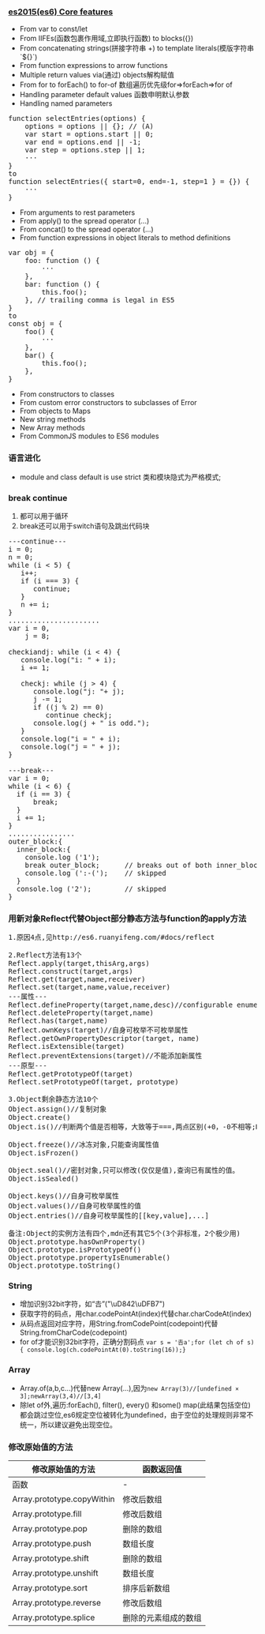 
### [es2015(es6) Core features](http://exploringjs.com/es6/ch_core-features.html#sec_from-iifes-to-blocks)
* From var to const/let 
* From IIFEs(函数包裹作用域,立即执行函数) to blocks({})
* From concatenating strings(拼接字符串 +) to template literals(模版字符串\`${}\`)
* From function expressions to arrow functions
* Multiple return values via(通过) objects解构赋值 
* From for to forEach() to for-of 数组遍历优先级for=>forEach=>for of
* Handling parameter default values 函数申明默认参数
* Handling named parameters
<pre>
function selectEntries(options) {
    options = options || {}; // (A)
    var start = options.start || 0;
    var end = options.end || -1;
    var step = options.step || 1;
    ···
}
to 
function selectEntries({ start=0, end=-1, step=1 } = {}) {
    ···
}
</pre>
* From arguments to rest parameters
* From apply() to the spread operator (...)
* From concat() to the spread operator (...) 
* From function expressions in object literals to method definitions
<pre>
var obj = {
    foo: function () {
        ···
    },
    bar: function () {
        this.foo();
    }, // trailing comma is legal in ES5
}
to
const obj = {
    foo() {
        ···
    },
    bar() {
        this.foo();
    },
}
</pre>
* From constructors to classes
* From custom error constructors to subclasses of Error
* From objects to Maps
* New string methods
* New Array methods 
* From CommonJS modules to ES6 modules

### 语言进化
* module and class default is use strict 类和模块隐式为严格模式;


### break continue
1. 都可以用于循环
2. break还可以用于switch语句及跳出代码块
<pre>
---continue---
i = 0;
n = 0;
while (i < 5) {
   i++;
   if (i === 3) {
      continue;
   }
   n += i;
}
......................
var i = 0, 
    j = 8;

checkiandj: while (i < 4) {
   console.log("i: " + i);
   i += 1;

   checkj: while (j > 4) {
      console.log("j: "+ j);
      j -= 1;
      if ((j % 2) == 0)
         continue checkj;
      console.log(j + " is odd.");
   }
   console.log("i = " + i);
   console.log("j = " + j);
}

---break---
var i = 0;
while (i < 6) {
  if (i == 3) {
      break;
  }
  i += 1;
}
................
outer_block:{
  inner_block:{
    console.log ('1');
    break outer_block;      // breaks out of both inner_block and outer_block
    console.log (':-(');    // skipped
  }
  console.log ('2');        // skipped
}
</pre>
### 用新对象Reflect代替Object部分静态方法与function的apply方法
<pre>
1.原因4点,见http://es6.ruanyifeng.com/#docs/reflect

2.Reflect方法有13个
Reflect.apply(target,thisArg,args)
Reflect.construct(target,args)
Reflect.get(target,name,receiver)
Reflect.set(target,name,value,receiver)
---属性---
Reflect.defineProperty(target,name,desc)//configurable enumerable writable value
Reflect.deleteProperty(target,name)
Reflect.has(target,name)
Reflect.ownKeys(target)//自身可枚举不可枚举属性
Reflect.getOwnPropertyDescriptor(target, name)
Reflect.isExtensible(target)
Reflect.preventExtensions(target)//不能添加新属性
---原型---
Reflect.getPrototypeOf(target)
Reflect.setPrototypeOf(target, prototype)

3.Object剩余静态方法10个
Object.assign()//复制对象
Object.create()
Object.is()//判断两个值是否相等，大致等于===,两点区别(+0，-0不相等;NaN，NaN相等)

Object.freeze()//冰冻对象,只能查询属性值
Object.isFrozen()

Object.seal()//密封对象,只可以修改(仅仅是值),查询已有属性的值。
Object.isSealed()

Object.keys()//自身可枚举属性
Object.values()//自身可枚举属性的值
Object.entries()//自身可枚举属性的[[key,value],...]

备注:Object的实例方法有四个,mdn还有其它5个(3个非标准，2个极少用)
Object.prototype.hasOwnProperty()
Object.prototype.isPrototypeOf()
Object.prototype.propertyIsEnumerable()
Object.prototype.toString()
</pre>
### String
* 增加识别32bit字符，如“𠮷”("\uD842\uDFB7")
* 获取字符的码点，用char.codePointAt(index)代替char.charCodeAt(index)
* 从码点返回对应字符，用String.fromCodePoint(codepoint)代替String.fromCharCode(codepoint)
* for of才能识别32bit字符，正确分割码点 `var s = '𠮷a';for (let ch of s) { console.log(ch.codePointAt(0).toString(16));}`
### Array
* Array.of(a,b,c...)代替new Array(...),因为`new Array(3)//[undefined × 3];newArray(3,4)//[3,4]`
* 除let of外,遍历:forEach(), filter(), every() 和some() map(此结果包括空位)都会跳过空位,es6规定空位被转化为undefined，由于空位的处理规则非常不统一，所以建议避免出现空位。
### 修改原始值的方法
修改原始值的方法|函数返回值
-|-
函数|-
Array.prototype.copyWithin|修改后数组
Array.prototype.fill|修改后数组
Array.prototype.pop|删除的数组
Array.prototype.push|数组长度
Array.prototype.shift|删除的数组
Array.prototype.unshift|数组长度
Array.prototype.sort|排序后新数组
Array.prototype.reverse|修改后数组
Array.prototype.splice|删除的元素组成的数组


